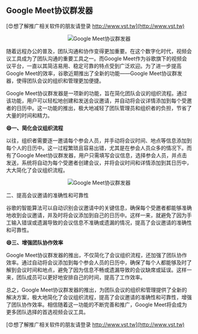 ## **Google Meet协议群发器**

[😍想了解推广相关软件的朋友请登录 http://www.vst.tw](http://www.vst.tw)

 <center><img src="https://vst.tw/MP4/tuiguang/png/3.png" alt="Google Meet协议群发器"></center>

随着远程办公的普及，团队沟通和协作变得更加重要。在这个数字化时代，视频会议工具成为了团队沟通的重要工具之一。而Google Meet作为谷歌旗下的视频会议平台，一直以其简洁易用、稳定可靠的特点受到广泛欢迎。为了进一步提高Google Meet的效率，谷歌近期推出了全新的功能——Google Meet协议群发器，使得团队会议的组织和管理更加便捷。

Google Meet协议群发器是一项新的功能，旨在简化团队会议的组织流程。通过该功能，用户可以轻松地创建和发送会议邀请，并自动将会议详情添加到每个受邀者的日历中。这一功能的推出，极大地减轻了团队管理员和组织者的负担，节省了大量的时间和精力。

**😄一、简化会议组织流程**

以往，组织者需要逐一邀请每个参会人员，并手动将会议时间、地点等信息添加到每个人的日历中。这一过程繁琐且容易出错，尤其是在参会人员众多的情况下。而有了Google Meet协议群发器，用户只需填写会议信息，选择参会人员，并点击发送，系统将自动为每个受邀者创建会议，并将会议时间和详情添加到其日历中，大大简化了会议组织流程。

 <center><img src="https://vst.tw/MP4/tuiguang/png/6.png" alt="Google Meet协议群发器"></center>

二、提高会议邀请的准确性和可靠性

谷歌的智能算法可以自动识别会议邀请中的关键信息，确保每个受邀者都能够准确地收到会议邀请，并及时将会议添加到自己的日历中。这样一来，就避免了因为手工输入错误或遗漏导致的会议信息不准确或遗漏的情况，提高了会议邀请的准确性和可靠性。

**😄三、增强团队协作效率**

Google Meet协议群发器的推出，不仅简化了会议组织流程，还加强了团队协作效率。通过自动将会议添加到每个参会人员的日历中，确保了每个人都能够及时了解到会议时间和地点，避免了因为信息不畅或遗漏导致的会议缺席或延误。这样一来，团队成员可以更好地安排自己的时间，提高了工作效率。

总之，Google Meet协议群发器的推出，为团队会议的组织和管理提供了全新的解决方案，极大地简化了会议组织流程，提高了会议邀请的准确性和可靠性，增强了团队协作效率。相信随着这一功能的不断完善和推广，Google Meet将会成为更多团队选择的首选视频会议工具。

[😍想了解推广相关软件的朋友请登录 http://www.vst.tw](http://www.vst.tw)



